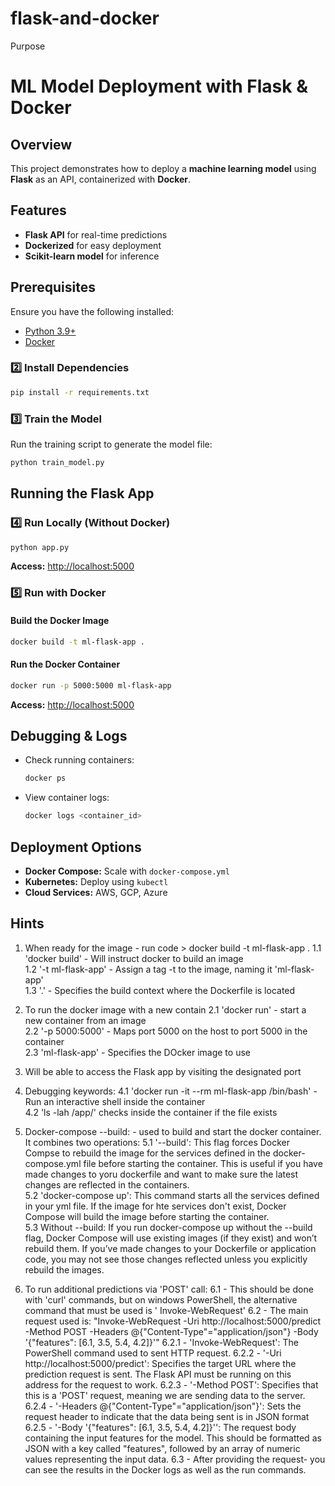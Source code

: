 # flask-and-docker
Purpose 
# ML Model Deployment with Flask & Docker

## Overview
This project demonstrates how to deploy a **machine learning model** using **Flask** as an API, containerized with **Docker**.

## Features
- **Flask API** for real-time predictions
- **Dockerized** for easy deployment
- **Scikit-learn model** for inference

## Prerequisites
Ensure you have the following installed:
- [Python 3.9+](https://www.python.org/downloads/)
- [Docker](https://www.docker.com/get-started)


### 2️⃣ Install Dependencies
```bash
pip install -r requirements.txt
```

### 3️⃣ Train the Model
Run the training script to generate the model file:
```bash
python train_model.py
```

## Running the Flask App
### 4️⃣ Run Locally (Without Docker)
```bash
python app.py
```
**Access:** [http://localhost:5000](http://localhost:5000)

### 5️⃣ Run with Docker
#### **Build the Docker Image**
```bash
docker build -t ml-flask-app .
```

#### **Run the Docker Container**
```bash
docker run -p 5000:5000 ml-flask-app
```
**Access:** [http://localhost:5000](http://localhost:5000)

<!--
## API Endpoints
### **GET /health**
**Check API status**
```bash
curl http://localhost:5000/health
```
#### **Response**
```json
{"status": "ok"}
```

### **POST /predict**
**Make a prediction**
```bash
curl -X POST http://localhost:5000/predict \
     -H "Content-Type: application/json" \
     -d '{"features": [1.5, 2.3, 3.1]}'
```
#### **Response Example**
```json
{"prediction": 1}
```
-->
## Debugging & Logs
- Check running containers:
  ```bash
  docker ps
  ```
- View container logs:
  ```bash
  docker logs <container_id>
  ```

## Deployment Options
- **Docker Compose:** Scale with `docker-compose.yml`
- **Kubernetes:** Deploy using `kubectl`
- **Cloud Services:** AWS, GCP, Azure


## Hints
1. When ready for the image - run code > docker build -t ml-flask-app . 
    1.1 'docker build' - Will instruct docker to build an image\
    1.2 '-t ml-flask-app' - Assign a tag -t to the image, naming it 'ml-flask-app'\
    1.3 '.' - Specifies the build context where the Dockerfile is located

2. To run the docker image with a new contain
    2.1 'docker run' - start a new container from an image\
    2.2 '-p 5000:5000' - Maps port 5000 on the host to port 5000 in the container\
    2.3 'ml-flask-app' - Specifies the DOcker image to use

3. Will be able to access the Flask app by visiting the designated port

4. Debugging keywords:
    4.1 'docker run -it --rm ml-flask-app /bin/bash' - Run an interactive shell inside the container\
    4.2 'ls -lah /app/' checks inside the container if the file exists

5. Docker-compose --build: - used to build and start the docker container. It combines two operations:
    5.1 '--build': This flag forces Docker Compse to rebuild the image for the services defined in the docker-compose.yml file before starting the container. This is useful if you have made changes to yoru dockerfile and want to make sure the latest changes are reflected in the containers.\
    5.2 'docker-compose up': This command starts all the services defined in your yml file. If the image for hte services don't exist, Docker Compose will build the image before starting the container. \
    5.3 Without --build: If you run docker-compose up without the --build flag, Docker Compose will use existing images (if they exist) and won’t rebuild them. If you’ve made changes to your Dockerfile or application code, you may not see those changes reflected unless you explicitly rebuild the images.

6. To run additional predictions via 'POST' call:
    6.1 - This should be done with 'curl' commands, but on windows PowerShell, the alternative command that must be used is ' Invoke-WebRequest'
    6.2 - The main request used is: "Invoke-WebRequest -Uri http://localhost:5000/predict -Method POST -Headers @{"Content-Type"="application/json"} -Body '{"features": [6.1, 3.5, 5.4, 4.2]}'"
        6.2.1 - 'Invoke-WebRequest': The PowerShell command used to sent HTTP request.
        6.2.2 - '-Uri http://localhost:5000/predict': Specifies the target URL where the prediction request is sent. The Flask API must be running on this address for the request to work.
        6.2.3 - '-Method POST': Specifies that this is a 'POST' request, meaning we are sending data to the server. 
        6.2.4 - '-Headers @{"Content-Type"="application/json"}': Sets the request header to indicate that the data being sent is in JSON format
        6.2.5 - '-Body '{"features": [6.1, 3.5, 5.4, 4.2]}'': The request body containing the input features for the model. This should be formatted as JSON with a key called "features", followed by an array of numeric values representing the input data. 
    6.3 - After providing the request- you can see the results in the Docker logs as well as the run commands.



        

